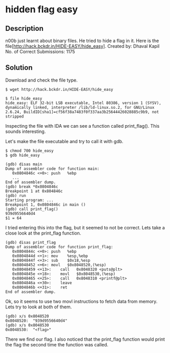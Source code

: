 # hidden flag easy

## Description
n00b just learnt about binary files. He tried to hide a flag in it. Here is the file[http://hack.bckdr.in/HIDE-EASY/hide_easy].
Created by: Dhaval Kapil
No. of Correct Submissions: 1175

## Solution

Download and check the file type.
```
$ wget http://hack.bckdr.in/HIDE-EASY/hide_easy

$ file hide_easy
hide_easy: ELF 32-bit LSB executable, Intel 80386, version 1 (SYSV), dynamically linked, interpreter /lib/ld-linux.so.2, for GNU/Linux 2.6.24, BuildID[sha1]=cf56f38a7483f0f337aa3b25644426028885c9b9, not stripped

```
Inspecting the file with IDA we can see a function called print_flag(). This sounds interesting.

Let's make the file executable and try to call it with gdb.

```
$ chmod 700 hide_easy
$ gdb hide_easy

(gdb) disas main
Dump of assembler code for function main:
   0x0804846c <+0>:	push   %ebp
   ...
End of assembler dump.
(gdb) break *0x0804846c
Breakpoint 1 at 0x804846c
(gdb) run
Starting program: ...
Breakpoint 1, 0x0804846c in main ()
(gdb) call print_flag()
939d9556640d4
$1 = 64

```

I tried entering this into the flag, but it seemed to not be correct.
Lets take a close look at the print_flag function.

```
(gdb) disas print_flag
Dump of assembler code for function print_flag:
   0x0804844c <+0>:	push   %ebp
   0x0804844d <+1>:	mov    %esp,%ebp
   0x0804844f <+3>:	sub    $0x18,%esp
   0x08048452 <+6>:	movl   $0x8048520,(%esp)
   0x08048459 <+13>:	call   0x8048320 <puts@plt>
   0x0804845e <+18>:	movl   $0x8048530,(%esp)
   0x08048465 <+25>:	call   0x8048310 <printf@plt>
   0x0804846a <+30>:	leave  
   0x0804846b <+31>:	ret    
End of assembler dump.
```

Ok, so it seems to use two movl instructions to fetch data from memory. Lets try to look at both of them.

```
(gdb) x/s 0x8048520
0x8048520:	"939d9556640d4"
(gdb) x/s 0x8048530
0x8048530:	"<flag>"
```

There we find our flag. I also noticed that the print_flag function would print the flag the second time the function was called. 
